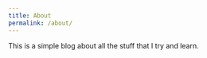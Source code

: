 ```yaml
---
title: About
permalink: /about/
---
```


This is a simple blog about all the stuff that I try and learn.